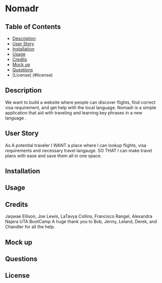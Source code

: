 # Nomadr

## Table of Contents

- [Description](#description)
- [User Story](#user-story)
- [Installation](#installation)
- [Usage](#usage)
- [Credits](#credits)
- [Mock up](#mock-up)
- [Questions](#questions)
- [License] (#license)

## Description
We want to build a website where people can discover flights, find correct visa requirement, and get help with the local language. Nomadr is a simple application that aid with traveling and learning key phrases in a new language .

## User Story
As A potential traveler
I WANT a place where I can lookup flights, visa requirements and necessary travel langauge.
SO THAT I can make travel plans with ease and save them all in one space.

## Installation

## Usage


## Credits
Jaqwae Ellison, Joe Lewis, LaTavya Collins, Francisco Rangel, Alexandra Najera
UTA BootCamp
A huge thank you to Bob, Jenny, Leland, Derek, and Chandler for all the help.

## Mock up


## Questions


## License


